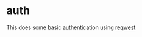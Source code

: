 # auth

This does some basic authentication using
 [reqwest](https://docs.rs/reqwest/latest/reqwest/)
